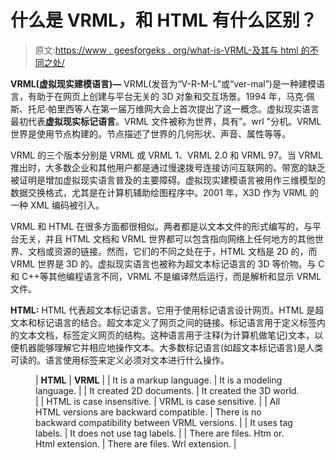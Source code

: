 # 什么是 VRML，和 HTML 有什么区别？

> 原文:[https://www . geesforgeks . org/what-is-VRML-及其与 html 的不同之处/](https://www.geeksforgeeks.org/what-is-vrml-and-how-does-it-differ-from-html/)

**VRML(虚拟现实建模语言)—** VRML(发音为“V-R-M-L”或“ver-mal”)是一种建模语言，有助于在网页上创建与平台无关的 3D 对象和交互场景。1994 年，马克·佩斯、托尼·帕里西等人在第一届万维网大会上首次提出了这一概念。虚拟现实语言最初代表**虚拟现实标记语言**。VRML 文件被称为世界，具有”。wrl "分机。VRML 世界是使用节点构建的。节点描述了世界的几何形状、声音、属性等等。

VRML 的三个版本分别是 VRML 或 VRML 1、VRML 2.0 和 VRML 97。当 VRML 推出时，大多数企业和其他用户都是通过慢速拨号连接访问互联网的。带宽的缺乏被证明是增加虚拟现实语言普及的主要障碍。虚拟现实建模语言被用作三维模型的数据交换格式，尤其是在计算机辅助绘图程序中。2001 年，X3D 作为 VRML 的一种 XML 编码被引入。

VRML 和 HTML 在很多方面都很相似。两者都是以文本文件的形式编写的，与平台无关，并且 HTML 文档和 VRML 世界都可以包含指向网络上任何地方的其他世界、文档或资源的链接。然而，它们的不同之处在于，HTML 文档是 2D 的，而 VRML 世界是 3D 的。虚拟现实语言也被称为超文本标记语言的 3D 等价物。与 C 和 C++等其他编程语言不同，VRML 不是编译然后运行，而是解析和显示 VRML 文件。

**HTML:** HTML 代表超文本标记语言。它用于使用标记语言设计网页。HTML 是超文本和标记语言的结合。超文本定义了网页之间的链接。标记语言用于定义标签内的文本文档，标签定义网页的结构。这种语言用于注释(为计算机做笔记)文本，以便机器能够理解它并相应地操作文本。大多数标记语言(如超文本标记语言)是人类可读的。语言使用标签来定义必须对文本进行什么操作。

<figure class="table">

| **HTML** | **VRML** |
| It is a markup language. | It is a modeling language. |
| It created 2D documents. | It created the 3D world. |
| HTML is case insensitive. | VRML is case sensitive. |
| All HTML versions are backward compatible. | There is no backward compatibility between VRML versions. |
| It uses tag labels. | It does not use tag labels. |
| There are files. Htm or. Html extension. | There are files. Wrl extension. |

</figure>